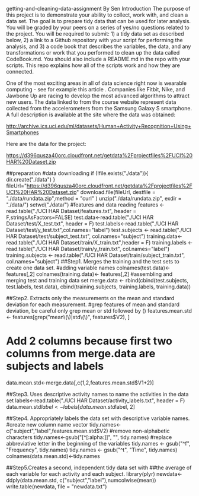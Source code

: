 getting-and-cleaning-data-assignment
By Sen 
Introduction
The purpose of this project is to demonstrate your ability to collect, work with, and clean a data set. The goal is to prepare tidy data that can be used for later analysis. You will be graded by your peers on a series of yes/no questions related to the project. You will be required to submit: 1) a tidy data set as described below, 2) a link to a Github repository with your script for performing the analysis, and 3) a code book that describes the variables, the data, and any transformations or work that you performed to clean up the data called CodeBook.md. You should also include a README.md in the repo with your scripts. This repo explains how all of the scripts work and how they are connected.

One of the most exciting areas in all of data science right now is wearable computing - see for example this article . Companies like Fitbit, Nike, and Jawbone Up are racing to develop the most advanced algorithms to attract new users. The data linked to from the course website represent data collected from the accelerometers from the Samsung Galaxy S smartphone. A full description is available at the site where the data was obtained:

http://archive.ics.uci.edu/ml/datasets/Human+Activity+Recognition+Using+Smartphones

Here are the data for the project:

https://d396qusza40orc.cloudfront.net/getdata%2Fprojectfiles%2FUCI%20HAR%20Dataset.zip

##preparation
#data downloading
if (!file.exists("./data")){
        dir.create("./data")
}
fileUrl="https://d396qusza40orc.cloudfront.net/getdata%2Fprojectfiles%2FUCI%20HAR%20Dataset.zip"
download.file(fileUrl, destfile = "./data/rundata.zip",method = "curl" )
unzip("./data/rundata.zip", exdir = "./data/")
setwd("./data/")
#features and data reading
features <- read.table("./UCI HAR Dataset/features.txt", header = F,stringsAsFactors=FALSE)
test.data<-read.table("./UCI HAR Dataset/test/X_test.txt", header = F)
test.labels<-read.table("./UCI HAR Dataset/test/y_test.txt",col.names="label")
test.subjects <- read.table("./UCI HAR Dataset/test/subject_test.txt", col.names="subject")
training.data<-read.table("./UCI HAR Dataset/train/X_train.txt",header = F)
training.labels <- read.table("./UCI HAR Dataset/train/y_train.txt", col.names="label")
training.subjects <- read.table("./UCI HAR Dataset/train/subject_train.txt", col.names="subject")
##Step1. Merges the training and the test sets to create one data set.
#adding variable names
colnames(test.data)<- features[,2]
colnames(training.data)<- features[,2]
#assembling and merging test and training data set
merge.data <- rbind(cbind(test.subjects, test.labels, test.data),
              cbind(training.subjects, training.labels, training.data))

##Step2. Extracts only the measurements on the mean and standard deviation for each measurement.
#grep features of mean and standard deviation, be careful only grep mean or std followed by ()
features.mean.std <- features[grep("mean\\(\\)|std\\(\\)", features$V2), ]
# Add 2 columns because first two columns from merge.data are subjects and labels 
data.mean.std<-merge.data[,c(1,2,features.mean.std$V1+2)]

##Step3. Uses descriptive activity names to name the activities in the data set
labels<-read.table("./UCI HAR Dataset/activity_labels.txt", header = F)
data.mean.std$label<-labels[data.mean.std$label, 2]

##Step4. Appropriately labels the data set with descriptive variable names.
#create new column name vector
tidy.names<-c("subject","label",features.mean.std$V2)
#remove non-alphabetic characters
tidy.names<-gsub("[^[:alpha:]]", "", tidy.names)
#replace abbreviative letter in the beginning of the variables 
tidy.names <- gsub("^f", "Frequency", tidy.names)
tidy.names <- gsub("^t", "Time", tidy.names)
colnames(data.mean.std)<-tidy.names

##Step5.Creates a second, independent tidy data set with 
##the average of each variable for each activity and each subject.
library(plyr)
newdata<- ddply(data.mean.std, c("subject","label"),numcolwise(mean))
write.table(newdata, file = "newdata.txt")

